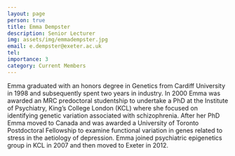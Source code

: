 ```yaml
---
layout: page
person: true
title: Emma Dempster
description: Senior Lecturer
img: assets/img/emmadempster.jpg 
email: e.dempster@exeter.ac.uk
tel:
importance: 3
category: Current Members
---
```


Emma graduated with an honors degree in Genetics from Cardiff University in 1998 and subsequently spent two years in industry. In 2000 Emma was awarded an MRC predoctoral studentship to undertake a PhD at the Institute of Psychiatry, King’s College London (KCL) where she focused on identifying genetic variation associated with schizophrenia. After her PhD Emma moved to Canada and was awarded a University of Toronto Postdoctoral Fellowship to examine functional variation in genes related to stress in the aetiology of depression. Emma joined psychiatric epigenetics group in KCL in 2007 and then moved to Exeter in 2012.


